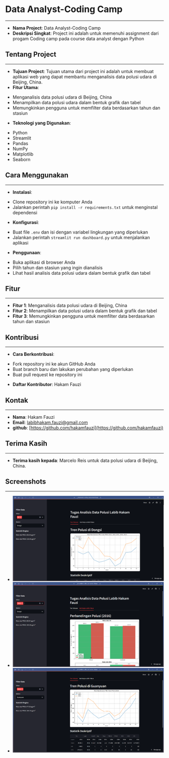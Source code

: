 # Data Analyst-Coding Camp
----------------

* **Nama Project**: Data Analyst-Coding Camp
* **Deskripsi Singkat**: Project ini adalah untuk memenuhi assignment dari progam Coding camp pada course data analyst dengan Python

## Tentang Project
-----------------

* **Tujuan Project**: Tujuan utama dari project ini adalah untuk membuat aplikasi web yang dapat membantu menganalisis data polusi udara di Beijing, China.
* **Fitur Utama**:
 + Menganalisis data polusi udara di Beijing, China
 + Menampilkan data polusi udara dalam bentuk grafik dan tabel
 + Memungkinkan pengguna untuk memfilter data berdasarkan tahun dan stasiun
* **Teknologi yang Digunakan**:
 + Python
 + Streamlit
 + Pandas
 + NumPy
 + Matplotlib
 + Seaborn

## Cara Menggunakan
------------------

* **Instalasi**:
 + Clone repository ini ke komputer Anda
 + Jalankan perintah `pip install -r requirements.txt` untuk menginstal dependensi
* **Konfigurasi**:
 + Buat file `.env` dan isi dengan variabel lingkungan yang diperlukan
 + Jalankan perintah `streamlit run dashboard.py` untuk menjalankan aplikasi
* **Penggunaan**:
 + Buka aplikasi di browser Anda
 + Pilih tahun dan stasiun yang ingin dianalisis
 + Lihat hasil analisis data polusi udara dalam bentuk grafik dan tabel

## Fitur
--------

* **Fitur 1**: Menganalisis data polusi udara di Beijing, China
* **Fitur 2**: Menampilkan data polusi udara dalam bentuk grafik dan tabel
* **Fitur 3**: Memungkinkan pengguna untuk memfilter data berdasarkan tahun dan stasiun

## Kontribusi
-------------

* **Cara Berkontribusi**:
 + Fork repository ini ke akun GitHub Anda
 + Buat branch baru dan lakukan perubahan yang diperlukan
 + Buat pull request ke repository ini
* **Daftar Kontributor**: Hakam Fauzi

## Kontak
---------

* **Nama**: Hakam Fauzi
* **Email**: [labibhakam.fauzi@gmail.com](mailto:labibhakam.fauzi@gmail.com)
* **github**: [https://github.com/hakamfauzi](https://github.com/hakamfauzi)

## Terima Kasih
--------------

* **Terima kasih kepada**: Marcelo Reis untuk data polusi udara di Beijing, China.

## Screenshots
-------------

* ![Gambar Screenshot 1](gambar1.png)
* ![Gambar Screenshot 2](gambar2.png)
* ![Gambar Screenshot 3](gambar3.png)